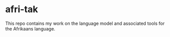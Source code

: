 # afri-tak
This repo contains my work on the language model and associated tools for the Afrikaans language.
